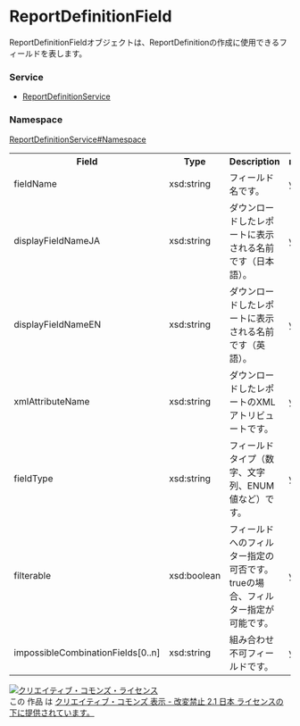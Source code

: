 # ReportDefinitionField
ReportDefinitionFieldオブジェクトは、ReportDefinitionの作成に使用できるフィールドを表します。
### Service
+ [ReportDefinitionService](../../services/ReportDefinitionService.md)

### Namespace
[ReportDefinitionService#Namespace](../../services/ReportDefinitionService.md#namespace)

<table>
 <tr>
  <th>Field</th>
  <th>Type</th>
  <th>Description</th>
  <th>response</th>
  <th>get</th>
  <th>add</th>
  <th>set</th>
  <th>remove</th>
 <tr>
  <td>fieldName</td>
  <td>xsd:string</td>
  <td>フィールド名です。</td>
  <td>yes</td>
  <td>-</td>
  <td>-</td>
  <td>-</td>
  <td>-</td>
 </tr>
 <tr>
  <td>displayFieldNameJA</td>
  <td>xsd:string</td>
  <td>ダウンロードしたレポートに表示される名前です（日本語）。</td>
  <td>yes</td>
  <td>-</td>
  <td>-</td>
  <td>-</td>
  <td>-</td>
 </tr>
 <tr>
  <td>displayFieldNameEN</td>
  <td>xsd:string</td>
  <td>ダウンロードしたレポートに表示される名前です（英語）。</td>
  <td>yes</td>
  <td>-</td>
  <td>-</td>
  <td>-</td>
  <td>-</td>
 </tr>
  <tr>
  <td>xmlAttributeName</td>
  <td>xsd:string</td>
  <td>ダウンロードしたレポートのXMLアトリビュートです。</td>
  <td>yes</td>
  <td>-</td>
  <td>-</td>
  <td>-</td>
  <td>-</td>
 </tr>
  <tr>
  <td>fieldType</td>
  <td>xsd:string</td>
  <td>フィールドタイプ（数字、文字列、ENUM値など）です。</td>
  <td>yes</td>
  <td>-</td>
  <td>-</td>
  <td>-</td>
  <td>-</td>
 </tr>
 <tr>
  <td>filterable</td>
  <td>xsd:boolean</td>
  <td>フィールドへのフィルター指定の可否です。trueの場合、フィルター指定が可能です。</td>
  <td>yes</td>
  <td>-</td>
  <td>-</td>
  <td>-</td>
  <td>-</td>
 </tr>
 <tr>
  <td>impossibleCombinationFields[0..n]</td>
  <td>xsd:string</td>
  <td>組み合わせ不可フィールドです。</td>
  <td>yes</td>
  <td>-</td>
  <td>-</td>
  <td>-</td>
  <td>-</td>
 </tr>
</table>

<a rel="license" href="http://creativecommons.org/licenses/by-nd/2.1/jp/"><img alt="クリエイティブ・コモンズ・ライセンス" style="border-width:0" src="https://i.creativecommons.org/l/by-nd/2.1/jp/88x31.png" /></a><br />この 作品 は <a rel="license" href="http://creativecommons.org/licenses/by-nd/2.1/jp/">クリエイティブ・コモンズ 表示 - 改変禁止 2.1 日本 ライセンスの下に提供されています。</a>
